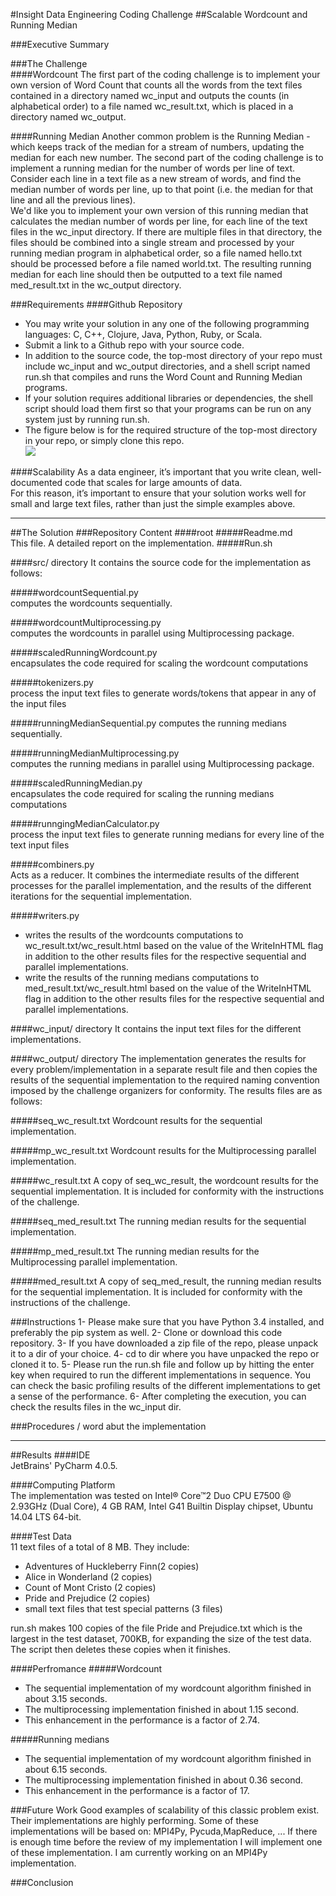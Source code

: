 #Insight Data Engineering Coding Challenge 
##Scalable Wordcount and Running Median

###Executive Summary

###The Challenge   
####Wordcount
The first part of the coding challenge is to implement your own version of Word Count that counts all the words from the text files contained in a directory named wc_input and outputs the counts (in alphabetical order) to a file named wc_result.txt, which is placed in a directory named wc_output.   

####Running Median
Another common problem is the Running Median - which keeps track of the median for a stream of numbers, updating the median for each new number. The second part of the coding challenge is to implement a running median for the number of words per line of text. Consider each line in a text file as a new stream of words, and find the median number of words per line, up to that point (i.e. the median for that line and all the previous lines).    
We'd like you to implement your own version of this running median that calculates the median number of words per line, for each line of the text files in the wc_input directory. If there are multiple files in that directory, the files should be combined into a single stream and processed by your running median program in alphabetical order, so a file named hello.txt should be processed before a file named world.txt. The resulting running median for each line should then be outputted to a text file named med_result.txt in the wc_output directory.     

###Requirements
####Github Repository
* You may write your solution in any one of the following programming languages: C, C++, Clojure, Java, Python, Ruby, or Scala.
* Submit a link to a Github repo with your source code.    
* In addition to the source code, the top-most directory of your repo must include wc_input and wc_output directories, and a shell script named run.sh that compiles and runs the Word Count and Running Median programs. 
* If your solution requires additional libraries or dependencies, the shell script should load them first so that your programs can be run on any system just by running run.sh. 
* The figure below is for the required structure of the top-most directory in your repo, or simply clone this repo.   
![](https://github.com/InsightDataScience/cc-example/blob/master/images/directory-pic.png)
     
####Scalability
As a data engineer, it’s important that you write clean, well-documented code that scales for large amounts of data.     
For this reason, it’s important to ensure that your solution works well for small and large text files, rather than just the simple examples above.         

------------------------------------------------------------------------------------------------------------------------------------------------------
##The Solution
###Repository Content
####root
#####Readme.md    
This file. A detailed report on the implementation.
#####Run.sh

####src/ directory 
It contains the source code for the implementation as follows:

#####wordcountSequential.py     
computes the wordcounts sequentially.

#####wordcountMultiprocessing.py    
computes the wordcounts in parallel using Multiprocessing package.

#####scaledRunningWordcount.py     
encapsulates the code required for scaling the wordcount computations

#####tokenizers.py      
process the input text files to generate words/tokens that appear in any of the input files

#####runningMedianSequential.py
computes the running medians sequentially.

#####runningMedianMultiprocessing.py     
computes the running medians in parallel using Multiprocessing package.

#####scaledRunningMedian.py      
encapsulates the code required for scaling the running medians computations

#####runngingMedianCalculator.py     
process the input text files to generate running medians for every line of the text input files

#####combiners.py     
Acts as a reducer. It combines the intermediate results of the different processes for the parallel implementation,
and the results of the different iterations for the sequential implementation.
  
#####writers.py   
* writes the results of the wordcounts computations to wc_result.txt/wc_result.html based on the value of the 
WriteInHTML flag in addition to the other results files for the respective sequential and parallel implementations.
* write the results of the running medians computations to med_result.txt/wc_result.html based on the 
value of the WriteInHTML flag in addition to the other results files for the respective sequential and 
parallel implementations.

####wc_input/ directory
It contains the input text files for the different implementations.

####wc_output/ directory
The implementation generates the results for every problem/implementation in a separate result file and then copies 
the results of the sequential implementation to the required naming convention imposed by the challenge organizers for 
conformity. The results files are as follows:

#####seq_wc_result.txt
Wordcount results for the sequential implementation.

#####mp_wc_result.txt
Wordcount results for the Multiprocessing parallel implementation.

#####wc_result.txt
A copy of seq_wc_result, the wordcount results for the sequential implementation. It is included for conformity 
with the instructions of the challenge.

#####seq_med_result.txt
The running median results for the sequential implementation.

#####mp_med_result.txt
The running median results for the Multiprocessing parallel implementation.

#####med_result.txt
A copy of seq_med_result, the running median results for the sequential implementation. It is included for conformity 
with the instructions of the challenge.

###Instructions
1- Please make sure that you have Python 3.4 installed, and preferably the pip system as well.
2- Clone or download this code repository.
3- If you have downloaded a zip file of the repo, please unpack it to a dir of your choice.
4- cd to dir where you have unpacked the repo or cloned it to.
5- Please run the run.sh file and follow up by hitting the enter key when required to run the different 
implementations in sequence. You can check the basic profiling results of the different implementations to 
get a sense of the performance.
6- After completing the execution, you can check the results files in the wc_input dir.

###Procedures / word abut the implementation

------------------------------------------------------------------------------------------------------------------------------------------------------
##Results
####IDE    
JetBrains' PyCharm 4.0.5.   

####Computing Platform    
The implementation was tested on Intel® Core™2 Duo CPU E7500 @ 2.93GHz (Dual Core), 4 GB RAM, Intel G41 Builtin Display chipset, Ubuntu 14.04 LTS 64-bit.   

####Test Data   
11 text files of a total of 8 MB. They include:
* Adventures of Huckleberry Finn(2 copies)
* Alice in Wonderland (2 copies)
* Count of Mont Cristo (2 copies)
* Pride and Prejudice (2 copies)
* small text files that test special patterns (3 files)

run.sh makes 100 copies of the file Pride and Prejudice.txt which is the largest in the test dataset, 700KB, for expanding the size of the test data. The script 
then deletes these copies when it finishes.

####Perfromance
#####Wordcount    
* The sequential implementation of my wordcount algorithm finished in about 3.15 seconds.    
* The multiprocessing implementation finished in about 1.15 second.     
* This enhancement in the performance is a factor of 2.74.    
       
#####Running medians
* The sequential implementation of my wordcount algorithm finished in about 6.15 seconds.    
* The multiprocessing implementation finished in about 0.36 second.     
* This enhancement in the performance is a factor of 17.  

###Future Work
Good examples of scalability of this classic problem exist. Their implementations are highly performing. 
Some of these implementations will be based on:  MPI4Py, Pycuda,MapReduce, ... If there is enough time before the 
review of my implementation I will implement one of these implementation. I am currently working on an MPI4Py 
implementation.       

###Conclusion
